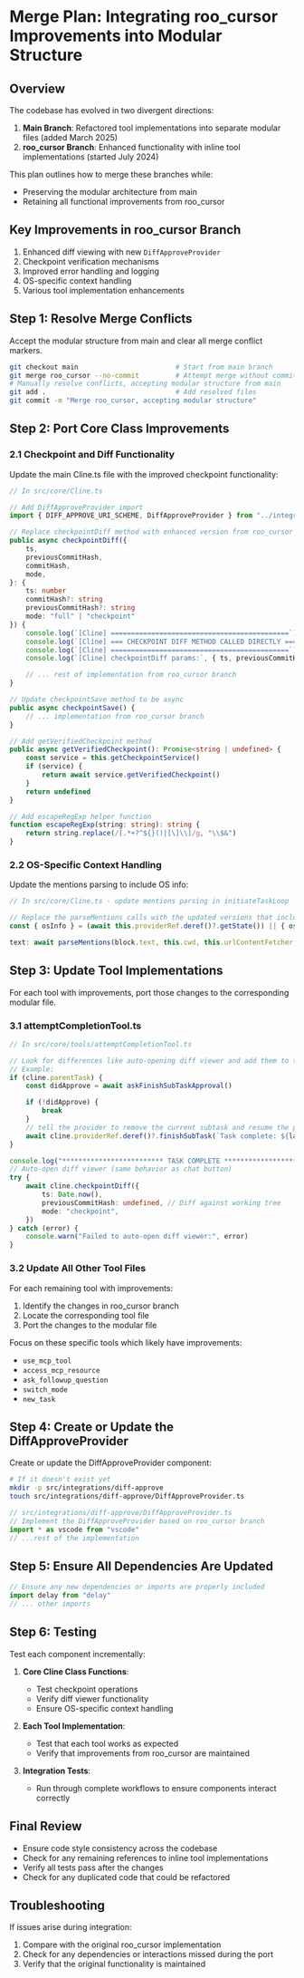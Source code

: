 # Merge Plan: Integrating roo_cursor Improvements into Modular Structure

## Overview

The codebase has evolved in two divergent directions:

1. **Main Branch**: Refactored tool implementations into separate modular files (added March 2025)
2. **roo_cursor Branch**: Enhanced functionality with inline tool implementations (started July 2024)

This plan outlines how to merge these branches while:

- Preserving the modular architecture from main
- Retaining all functional improvements from roo_cursor

## Key Improvements in roo_cursor Branch

1. Enhanced diff viewing with new `DiffApproveProvider`
2. Checkpoint verification mechanisms
3. Improved error handling and logging
4. OS-specific context handling
5. Various tool implementation enhancements

## Step 1: Resolve Merge Conflicts

Accept the modular structure from main and clear all merge conflict markers.

```bash
git checkout main                        # Start from main branch
git merge roo_cursor --no-commit         # Attempt merge without committing
# Manually resolve conflicts, accepting modular structure from main
git add .                                # Add resolved files
git commit -m "Merge roo_cursor, accepting modular structure"
```

## Step 2: Port Core Class Improvements

### 2.1 Checkpoint and Diff Functionality

Update the main Cline.ts file with the improved checkpoint functionality:

```typescript
// In src/core/Cline.ts

// Add DiffApproveProvider import
import { DIFF_APPROVE_URI_SCHEME, DiffApproveProvider } from "../integrations/diff-approve/DiffApproveProvider"

// Replace checkpointDiff method with enhanced version from roo_cursor
public async checkpointDiff({
    ts,
    previousCommitHash,
    commitHash,
    mode,
}: {
    ts: number
    commitHash?: string
    previousCommitHash?: string
    mode: "full" | "checkpoint"
}) {
    console.log(`[Cline] ============================================`)
    console.log(`[Cline] === CHECKPOINT DIFF METHOD CALLED DIRECTLY ===`)
    console.log(`[Cline] ============================================`)
    console.log(`[Cline] checkpointDiff params:`, { ts, previousCommitHash, commitHash, mode })

    // ... rest of implementation from roo_cursor branch
}

// Update checkpointSave method to be async
public async checkpointSave() {
    // ... implementation from roo_cursor branch
}

// Add getVerifiedCheckpoint method
public async getVerifiedCheckpoint(): Promise<string | undefined> {
    const service = this.getCheckpointService()
    if (service) {
        return await service.getVerifiedCheckpoint()
    }
    return undefined
}

// Add escapeRegExp helper function
function escapeRegExp(string: string): string {
    return string.replace(/[.*+?^${}()|[\]\\]/g, "\\$&")
}
```

### 2.2 OS-Specific Context Handling

Update the mentions parsing to include OS info:

```typescript
// In src/core/Cline.ts - update mentions parsing in initiateTaskLoop

// Replace the parseMentions calls with the updated versions that include OS info
const { osInfo } = (await this.providerRef.deref()?.getState()) || { osInfo: "unix" }

text: await parseMentions(block.text, this.cwd, this.urlContentFetcher, osInfo),
```

## Step 3: Update Tool Implementations

For each tool with improvements, port those changes to the corresponding modular file.

### 3.1 attemptCompletionTool.ts

```typescript
// In src/core/tools/attemptCompletionTool.ts

// Look for differences like auto-opening diff viewer and add them to the modular implementation:
// Example:
if (cline.parentTask) {
	const didApprove = await askFinishSubTaskApproval()

	if (!didApprove) {
		break
	}
	// tell the provider to remove the current subtask and resume the previous task in the stack
	await cline.providerRef.deref()?.finishSubTask(`Task complete: ${lastMessage?.text}`)
}

console.log("************************* TASK COMPLETE *************************")
// Auto-open diff viewer (same behavior as chat button)
try {
	await cline.checkpointDiff({
		ts: Date.now(),
		previousCommitHash: undefined, // Diff against working tree
		mode: "checkpoint",
	})
} catch (error) {
	console.warn("Failed to auto-open diff viewer:", error)
}
```

### 3.2 Update All Other Tool Files

For each remaining tool with improvements:

1. Identify the changes in roo_cursor branch
2. Locate the corresponding tool file
3. Port the changes to the modular file

Focus on these specific tools which likely have improvements:

- `use_mcp_tool`
- `access_mcp_resource`
- `ask_followup_question`
- `switch_mode`
- `new_task`

## Step 4: Create or Update the DiffApproveProvider

Create or update the DiffApproveProvider component:

```bash
# If it doesn't exist yet
mkdir -p src/integrations/diff-approve
touch src/integrations/diff-approve/DiffApproveProvider.ts
```

```typescript
// src/integrations/diff-approve/DiffApproveProvider.ts
// Implement the DiffApproveProvider based on roo_cursor branch
import * as vscode from "vscode"
// ...rest of the implementation
```

## Step 5: Ensure All Dependencies Are Updated

```typescript
// Ensure any new dependencies or imports are properly included
import delay from "delay"
// ... other imports
```

## Step 6: Testing

Test each component incrementally:

1. **Core Cline Class Functions**:

    - Test checkpoint operations
    - Verify diff viewer functionality
    - Ensure OS-specific context handling

2. **Each Tool Implementation**:

    - Test that each tool works as expected
    - Verify that improvements from roo_cursor are maintained

3. **Integration Tests**:
    - Run through complete workflows to ensure components interact correctly

## Final Review

- Ensure code style consistency across the codebase
- Check for any remaining references to inline tool implementations
- Verify all tests pass after the changes
- Check for any duplicated code that could be refactored

## Troubleshooting

If issues arise during integration:

1. Compare with the original roo_cursor implementation
2. Check for any dependencies or interactions missed during the port
3. Verify that the original functionality is maintained

